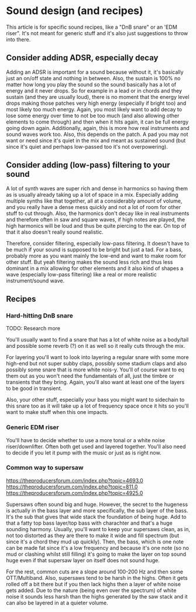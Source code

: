 # Sound design (and recipes)
This article is for specific sound recipes, like a "DnB snare" or an 'EDM riser". It's not meant for generic stuff and it's also just suggestions to throw into there.

## Consider adding ADSR, especially decay
Adding an ADSR is important for a sound because without it, it's basically just an on/off state and nothing in between. Also, the sustain is 100% no matter how long you play the sound so the sound basically has a lot of energy and it never drops. So for example in a lead or in chords and they sustain (and they are usually loud), there is no moment that the energy level drops making those patches very high energy (especially if bright too) and most likely too much energy. Again, you most likely want to add decay to lose some energy over time to not be too much (and also allowing other elements to come through) and then when it hits again, it can be full energy going down again. Additionally, again, this is more how real instruments and sound waves work too. Also, this depends on the patch. A pad you may not want or need since it's quiet in the mix and meant as sustained sound (but since it's quiet and perhaps low-passed too it's not overpowering).

## Consider adding (low-pass) filtering to your sound
A lot of synth waves are super rich and dense in harmonics so having them as is usually already taking up a lot of space in a mix. Especially adding multiple synths like that together, all at a considerably amount of volume, and you really have a dense mess quickly and not a lot of room for other stuff to cut through. Also, the harmonics don't decay like in real instruments and therefore often in saw and square waves, if high notes are played, the high harmonics will be loud and thus be quite piercing to the ear. On top of that it also doesn't really sound realistic.

Therefore, consider filtering, especially low-pass filtering. It doesn't have to be much if your sound is supposed to be bright but just a tad. For a bass, probably more as you want mainly the low-end and want to make room for other stuff. But yeah filtering makes the sound less rich and thus less dominant in a mix allowing for other elements and it also kind of shapes a wave (especially low-pass filtering) like a real or more realistic instrument/sound wave.

## Recipes
### Hard-hitting DnB snare
TODO: Research more

You'll usually want to find a snare that has a lot of white noise as a body/tail and possible some reverb (?) on it as well so it really cuts through the mix.

For layering you'll want to look into layering a regular snare with some more high-end but not super subby claps, possibly some stadium claps and also possibly some snare that is more white nois-y. You'll of course want to eq them out as you won't need the fundamentals of all, just the timbre or transients that they bring. Again, you'll also want at least one of the layers to be good in transient.

Also, your other stuff, especially your bass you might want to sidechain to this snare too as it will take up a lot of frequency space once it hits so you'll want to make stuff when this one impacts.

### Generic EDM riser
You'll have to decide whether to use a more tonal or a white noise riser/downlifter. Often both get used and layered together. You'll also need to decide if you let it pump with the music or just as is right now.

### Common way to supersaw
https://theproducersforum.com/index.php?topic=4693.0
https://theproducersforum.com/index.php?topic=811.0
https://theproducersforum.com/index.php?topic=4925.0

Supersaws often sound big and huge. However, the secret to the hugeness is actually in the bass layer and more specifically, the sub layer of the bass. It's the sub that gives that wide stack the foundation of being huge. Add to that a fatty top bass layer/top bass with charachter and that's a huge sounding harmony. Usually, you'll want to keep your supersaws clean, as in, not too distorted as they are there to make it wide and fill spectrum (but since it's a chord they mud up quickly). Then, the bass, which is one note can be made fat since it's a low frequency and because it's one note (so no mud or clashing whilst still filling) it's going to make the layer on top sound huge even if that supersaw layer on itself does not sound huge.

For the rest, common cuts are a slope around 100-200 Hz and then some OTT/Multiband. Also, supersaws tend to be harsh in the highs. Often it gets rolled off a bit there but if you then lack highs then a layer of white noise gets added. Due to the nature (being even over the spectrum) of white noise it sounds less harsh than the highs generated by the saw stack and it can also be layered in at a quieter volume.
